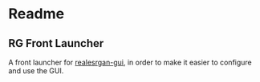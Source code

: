 # Readme
## RG Front Launcher
A front launcher for [realesrgan-gui](https://github.com/TransparentLC/realesrgan-gui), in order to make it easier to configure and use the GUI.
